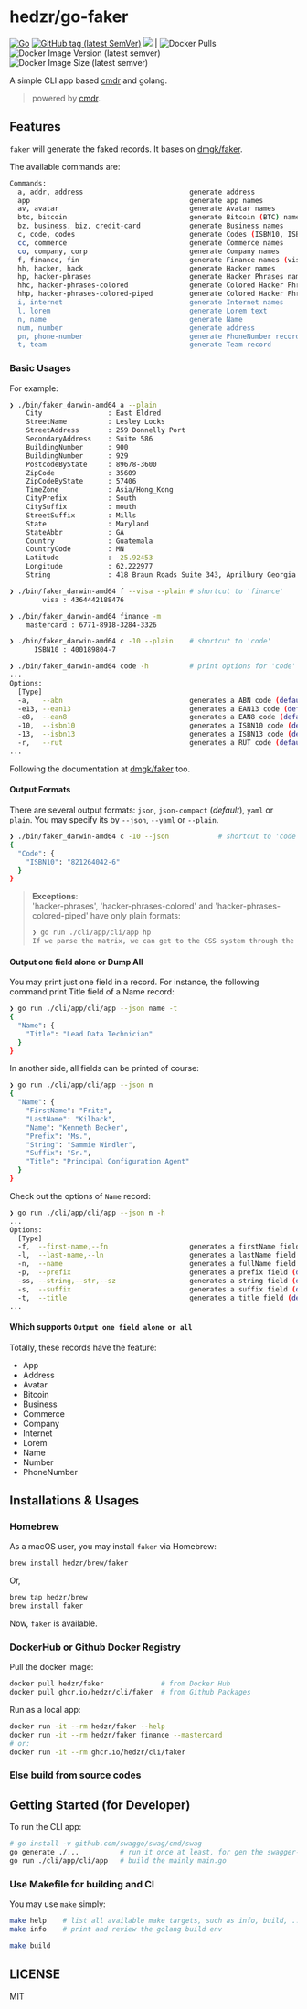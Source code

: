 # hedzr/go-faker

[![Go](https://github.com/hedzr/go-faker/actions/workflows/go.yml/badge.svg)](https://github.com/hedzr/go-faker/actions/workflows/go.yml)
[![GitHub tag (latest SemVer)](https://img.shields.io/github/tag/hedzr/go-faker.svg?label=release)](https://github.com/hedzr/go-faker/releases)
[![](https://img.shields.io/badge/go-dev-green)](https://pkg.go.dev/github.com/hedzr/go-faker)
| ![Docker Pulls](https://img.shields.io/docker/pulls/hedzr/faker)
![Docker Image Version (latest semver)](https://img.shields.io/docker/v/hedzr/faker)
![Docker Image Size (latest semver)](https://img.shields.io/docker/image-size/hedzr/faker)

<!-- [![GitHub tag](https://img.shields.io/github/tag/hedzr/consul-tags.svg)]() -->
<!-- [![ImageLayers Size](https://img.shields.io/imagelayers/image-size/hedzr/consul-tags/latest.svg)]() -->

<!-- [![GitHub version](https://badge.fury.io/gh/hedzr%2Fconsul-tags.svg)](https://badge.fury.io/gh/hedzr%2Fconsul-tags)
-->
<!--
[![license](https://img.shields.io/github/license/hedzr/go-faker.svg)](https://pkg.go.dev/github.com/hedzr/go-faker)
[![go.dev](https://img.shields.io/badge/go.dev-reference-green)](https://pkg.go.dev/github.com/hedzr/go-faker)
[![Go Report Card](https://goreportcard.com/badge/github.com/hedzr/go-faker)](https://goreportcard.com/report/github.com/hedzr/go-faker)
[![codecov](https://codecov.io/gh/hedzr/go-faker/branch/master/graph/badge.svg)](https://codecov.io/gh/hedzr/go-faker)
[![Coverage Status](https://coveralls.io/repos/github/hedzr/go-faker/badge.svg?branch=master)](https://coveralls.io/github/hedzr/go-faker?branch=master)
-->

A simple CLI app based [cmdr](https://github.com/hedzr/cmdr) and golang.

> powered by [cmdr](https://github.com/hedzr/cmdr).

## Features

`faker` will generate the faked records. It bases on [dmgk/faker](https://github.com/dmgk/faker).

The available commands are:

```bash
Commands:
  a, addr, address                          generate address
  app                                       generate app names
  av, avatar                                generate Avatar names
  btc, bitcoin                              generate Bitcoin (BTC) names
  bz, business, biz, credit-card            generate Business names
  c, code, codes                            generate Codes (ISBN10, ISBN13, EAN13, EAN8, RUT, ABN)
  cc, commerce                              generate Commerce names
  co, company, corp                         generate Company names
  f, finance, fin                           generate Finance names (visa, mastercard, ...)
  hh, hacker, hack                          generate Hacker names
  hp, hacker-phrases                        generate Hacker Phrases names
  hhc, hacker-phrases-colored               generate Colored Hacker Phrases names
  hhp, hacker-phrases-colored-piped         generate Colored Hacker Phrases names, let's work as a pipe
  i, internet                               generate Internet names
  l, lorem                                  generate Lorem text
  n, name                                   generate Name
  num, number                               generate address
  pn, phone-number                          generate PhoneNumber record
  t, team                                   generate Team record
```

### Basic Usages

For example:

```bash
❯ ./bin/faker_darwin-amd64 a --plain
    City                : East Eldred
    StreetName          : Lesley Locks
    StreetAddress       : 259 Donnelly Port
    SecondaryAddress    : Suite 586
    BuildingNumber      : 900
    BuildingNumber      : 929
    PostcodeByState     : 89678-3600
    ZipCode             : 35609
    ZipCodeByState      : 57406
    TimeZone            : Asia/Hong_Kong
    CityPrefix          : South
    CitySuffix          : mouth
    StreetSuffix        : Mills
    State               : Maryland
    StateAbbr           : GA
    Country             : Guatemala
    CountryCode         : MN
    Latitude            : -25.92453
    Longitude           : 62.222977
    String              : 418 Braun Roads Suite 343, Aprilbury Georgia 41333

❯ ./bin/faker_darwin-amd64 f --visa --plain # shortcut to 'finance'
        visa : 4364442188476

❯ ./bin/faker_darwin-amd64 finance -m
    mastercard : 6771-8918-3284-3326

❯ ./bin/faker_darwin-amd64 c -10 --plain    # shortcut to 'code'
      ISBN10 : 400189804-7

❯ ./bin/faker_darwin-amd64 code -h          # print options for 'code'
...
Options:
  [Type]
  -a,   --abn                               generates a ABN code (default=false)
  -e13, --ean13                             generates a EAN13 code (default=false)
  -e8,  --ean8                              generates a EAN8 code (default=false)
  -10,  --isbn10                            generates a ISBN10 code (default=false)
  -13,  --isbn13                            generates a ISBN13 code (default=false)
  -r,   --rut                               generates a RUT code (default=false)
...
```

Following the documentation at [dmgk/faker](https://github.com/dmgk/faker) too.

#### Output Formats

There are several output formats: `json`, `json-compact` (_default_), `yaml` or `plain`. You may specify its by `--json`, `--yaml` or `--plain`.

```bash
❯ ./bin/faker_darwin-amd64 c -10 --json            # shortcut to 'code'
{
  "Code": {
    "ISBN10": "821264042-6"
  }
}
```

> **Exceptions**:  
> 'hacker-phrases', 'hacker-phrases-colored' and 'hacker-phrases-colored-piped' have only plain formats:
> ```bash
> ❯ go run ./cli/app/cli/app hp
> If we parse the matrix, we can get to the CSS system through the bluetooth TCP interface!; We need to copy the auxiliary PCI bandwidth!; Try to program the COM driver, maybe it will reboot the digital bandwidth!; You can't compress the capacitor without indexing the optical USB driver!; Use the cross-platform TCP alarm, then you can generate the digital system!; The SQL interface is down, override the haptic protocol so we can navigate the XSS protocol!; Bypassing the matrix won't do anything, we need to synthesize the bluetooth RSS driver!; I'll generate the multi-byte SSL card, that should array the JSON panel!; If we index the pixel, we can get to the JSON application through the auxiliary JBOD bandwidth!; We need to back up the auxiliary TCP monitor!; Try to parse the JSON pixel, maybe it will override the 1080p application!; You can't connect the system without backing up the solid state USB protocol!; Use the back-end SMTP firewall, then you can parse the digital feed!; The HDD interface is down, compress the wireless sensor so we can synthesize the XSS system!; Indexing the program won't do anything, we need to parse the online EXE firewall!; I'll index the optical IB circuit, that should array the JSON interface!; If we program the transmitter, we can get to the ADP hard drive through the virtual JSON bandwidth!; We need to bypass the auxiliary CSS firewall!; Try to program the ADP pixel, maybe it will index the mobile alarm!; You can't transmit the matrix without programming the digital XML card!; Use the cross-platform COM array, then you can override the cross-platform bus!; The FTP panel is down, copy the virtual application so we can quantify the FTP feed!; Copying the driver won't do anything, we need to compress the cross-platform JBOD matrix!; I'll parse the digital SSL hard drive, that should hard drive the PNG card!; If we copy the card, we can get to the SMS card through the 1080p CSS feed!; We need to compress the open-source XSS card!; Try to copy the XSS card, maybe it will generate the auxiliary array!; You can't connect the monitor without programming the multi-byte SSL pixel!; Use the 1080p SCSI port, then you can generate the solid state bandwidth!; The SMTP protocol is down, generate the neural transmitter so we can input the SDD alarm!; Navigating the program won't do anything, we need to bypass the cross-platform IB feed!; I'll compress the open-source GB array, that should circuit the SCSI hard drive!
> ```

#### Output one field alone or Dump All

You may print just one field in a record. For instance, the following command print Title field of a Name record:

```bash
❯ go run ./cli/app/cli/app --json name -t
{
  "Name": {
    "Title": "Lead Data Technician"
  }
}
```

In another side, all fields can be printed of course:

```bash
❯ go run ./cli/app/cli/app --json n
{
  "Name": {
    "FirstName": "Fritz",
    "LastName": "Kilback",
    "Name": "Kenneth Becker",
    "Prefix": "Ms.",
    "String": "Sammie Windler",
    "Suffix": "Sr.",
    "Title": "Principal Configuration Agent"
  }
}
```

Check out the options of `Name` record:

```bash
❯ go run ./cli/app/cli/app --json n -h
...
Options:
  [Type]
  -f,  --first-name,--fn                    generates a firstName field (default=false)
  -l,  --last-name,--ln                     generates a lastName field (default=false)
  -n,  --name                               generates a fullName field (default=false)
  -p,  --prefix                             generates a prefix field (default=false)
  -ss, --string,--str,--sz                  generates a string field (default=false)
  -s,  --suffix                             generates a suffix field (default=false)
  -t,  --title                              generates a title field (default=false)
...
```

#### Which supports `Output one field alone or all`

Totally, these records have the feature:

- App
- Address
- Avatar
- Bitcoin
- Business
- Commerce
- Company
- Internet
- Lorem
- Name
- Number
- PhoneNumber



## Installations & Usages

### Homebrew

As a macOS user, you may install `faker` via Homebrew:

```bash
brew install hedzr/brew/faker
```

Or,

```bash
brew tap hedzr/brew
brew install faker
```

Now, `faker` is available.


### DockerHub or Github Docker Registry

Pull the docker image:
```bash
docker pull hedzr/faker              # from Docker Hub
docker pull ghcr.io/hedzr/cli/faker  # from Github Packages
```

Run as a local app:

```bash
docker run -it --rm hedzr/faker --help
docker run -it --rm hedzr/faker finance --mastercard
# or:
docker run -it --rm ghcr.io/hedzr/cli/faker
```

### Else build from source codes



## Getting Started (for Developer)

To run the CLI app:

```bash
# go install -v github.com/swaggo/swag/cmd/swag
go generate ./...          # run it once at least, for gen the swagger-doc files from skeletons
go run ./cli/app/cli/app   # build the mainly main.go
```

### Use Makefile for building and CI

You may use `make` simply:

```bash
make help    # list all available make targets, such as info, build, ...
make info    # print and review the golang build env

make build
```

## LICENSE

MIT


